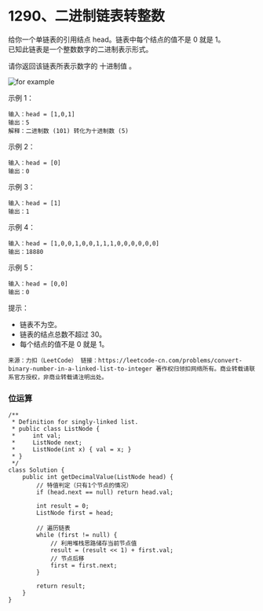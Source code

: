 1290、二进制链表转整数
===

给你一个单链表的引用结点 head。链表中每个结点的值不是 0 就是 1。<br>
已知此链表是一个整数数字的二进制表示形式。<br>

请你返回该链表所表示数字的 十进制值 。<br>

![for example](https://assets.leetcode-cn.com/aliyun-lc-upload/uploads/2019/12/15/graph-1.png)

示例 1：<br>
```
输入：head = [1,0,1]
输出：5
解释：二进制数 (101) 转化为十进制数 (5)
```
示例 2：<br>
```
输入：head = [0]
输出：0
```
示例 3：<br>
```
输入：head = [1]
输出：1
```
示例 4：<br>
```
输入：head = [1,0,0,1,0,0,1,1,1,0,0,0,0,0,0]
输出：18880
```
示例 5：<br>
```
输入：head = [0,0]
输出：0
```
提示：<br>
* 链表不为空。
* 链表的结点总数不超过 30。
* 每个结点的值不是 0 就是 1。

``
来源：力扣（LeetCode）
链接：https://leetcode-cn.com/problems/convert-binary-number-in-a-linked-list-to-integer
著作权归领扣网络所有。商业转载请联系官方授权，非商业转载请注明出处。
``

### 位运算
```
/**
 * Definition for singly-linked list.
 * public class ListNode {
 *     int val;
 *     ListNode next;
 *     ListNode(int x) { val = x; }
 * }
 */
class Solution {
    public int getDecimalValue(ListNode head) {
        // 特值判定（只有1个节点的情况）
        if (head.next == null) return head.val; 

        int result = 0;
        ListNode first = head;

        // 遍历链表
        while (first != null) {
            // 利用堆栈思路储存当前节点值
            result = (result << 1) + first.val;
            // 节点后移
            first = first.next;
        }

        return result;
    }
}
```
